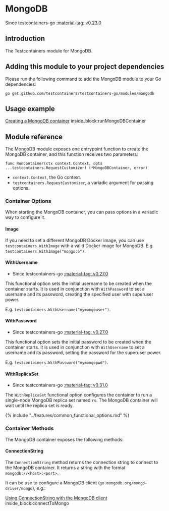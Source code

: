 # MongoDB

Since testcontainers-go <a href="https://github.com/testcontainers/testcontainers-go/releases/tag/v0.23.0"><span class="tc-version">:material-tag: v0.23.0</span></a>

## Introduction

The Testcontainers module for MongoDB.

## Adding this module to your project dependencies

Please run the following command to add the MongoDB module to your Go dependencies:

```
go get github.com/testcontainers/testcontainers-go/modules/mongodb
```

## Usage example

<!--codeinclude-->
[Creating a MongoDB container](../../modules/mongodb/examples_test.go) inside_block:runMongoDBContainer
<!--/codeinclude-->

## Module reference

The MongoDB module exposes one entrypoint function to create the MongoDB container, and this function receives two parameters:

```golang
func RunContainer(ctx context.Context, opts ...testcontainers.RequestCustomizer) (*MongoDBContainer, error)
```

- `context.Context`, the Go context.
- `testcontainers.RequestCustomizer`, a variadic argument for passing options.

### Container Options

When starting the MongoDB container, you can pass options in a variadic way to configure it.

#### Image

If you need to set a different MongoDB Docker image, you can use `testcontainers.WithImage` with a valid Docker image
for MongoDB. E.g. `testcontainers.WithImage("mongo:6")`.

#### WithUsername

- Since testcontainers-go <a href="https://github.com/testcontainers/testcontainers-go/releases/tag/v0.27.0"><span class="tc-version">:material-tag: v0.27.0</span></a>

This functional option sets the initial username to be created when the container starts.
It is used in conjunction with `WithPassword` to set a username and its password, creating the specified user with superuser power.

E.g. `testcontainers.WithUsername("mymongouser")`.

#### WithPassword

- Since testcontainers-go <a href="https://github.com/testcontainers/testcontainers-go/releases/tag/v0.27.0"><span class="tc-version">:material-tag: v0.27.0</span></a>

This functional option sets the initial password to be created when the container starts.
It is used in conjunction with `WithUsername` to set a username and its password, setting the password for the superuser power.

E.g. `testcontainers.WithPassword("mymongopwd")`.

#### WithReplicaSet

- Since testcontainers-go <a href="https://github.com/testcontainers/testcontainers-go/releases/tag/v0.31.0"><span class="tc-version">:material-tag: v0.31.0</span></a>

The `WithReplicaSet` functional option configures the container to run a single-node MongoDB replica set named `rs`. The MongoDB container will wait until the replica set is ready.

{% include "../features/common_functional_options.md" %}

### Container Methods

The MongoDB container exposes the following methods:

#### ConnectionString

The `ConnectionString` method returns the connection string to connect to the MongoDB container.
It returns a string with the format `mongodb://<host>:<port>`.

It can be use to configure a MongoDB client (`go.mongodb.org/mongo-driver/mongo`), e.g.:

<!--codeinclude-->
[Using ConnectionString with the MongoDB client](../../modules/mongodb/examples_test.go) inside_block:connectToMongo
<!--/codeinclude-->
